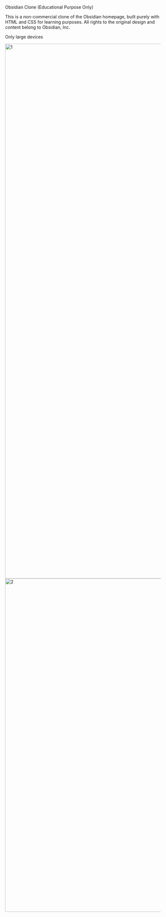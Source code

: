 Obsidian Clone (Educational Purpose Only)

This is a non-commercial clone of the Obsidian homepage, built purely with HTML and CSS for learning purposes. All rights to the original design and content belong to Obsidian, Inc.

Only large devices

<img width="1728" alt="1" src="https://github.com/user-attachments/assets/71fe464a-2a57-4bdf-96a1-06fc18a42316" />

<img width="1077" alt="2" src="https://github.com/user-attachments/assets/9b721246-662f-4949-83ed-947ddf47805b" />
